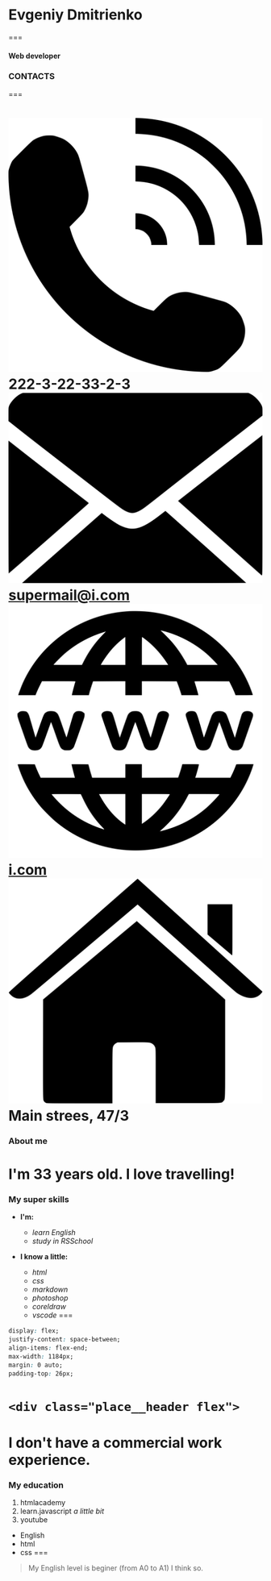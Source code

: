 # Evgeniy Dmitrienko
===

#### Web developer

### CONTACTS
===

![phone](./img/phone.svg "phone") 222-3-22-33-2-3
![email](./img/email.svg "email") supermail@i.com
![website](./img/website.svg "website") [i.com](https://i.com "This's my super website!!1")
![adress](./img/adress.svg "adress") Main strees, 47/3
===

### About me

I'm 33 years old. I love travelling!
===

### My super skills

* **I'm:**
  + *learn English*
  + *study in RSSchool*

* __I know a little:__
  - _html_
  - _css_
  - _markdown_
  - _photoshop_
  - _coreldraw_
  - _vscode_
===

``` css
display: flex;
justify-content: space-between;
align-items: flex-end;
max-width: 1184px;
margin: 0 auto;
padding-top: 26px;
```

`<div class="place__header flex">`
===

I don't have a commercial work experience.
===

### My education
1. htmlacademy
2. learn.javascript _a little bit_
3. youtube
  + English
  + html
  + css
===

>My English level is beginer (from A0 to A1)
I think so.